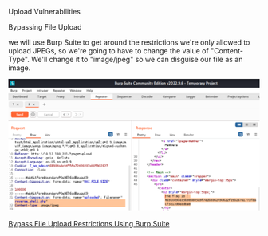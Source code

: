 Upload Vulnerabilities

Bypassing File Upload

we will use Burp Suite to get around the restrictions 
we're only allowed to upload JPEGs, so we're going to have to change the value of "Content-Type". We'll change it to "image/jpeg" so we can disguise our file as an image.

![alt text](./bypass.png)

[Bypass File Upload Restrictions Using Burp Suite](https://null-byte.wonderhowto.com/how-to/bypass-file-upload-restrictions-using-burp-suite-0164148)